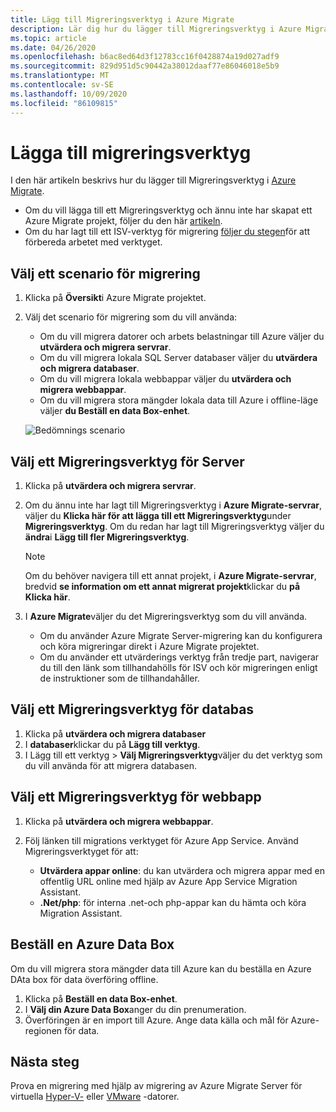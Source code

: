 ```yaml
---
title: Lägg till Migreringsverktyg i Azure Migrate
description: Lär dig hur du lägger till Migreringsverktyg i Azure Migrate.
ms.topic: article
ms.date: 04/26/2020
ms.openlocfilehash: b6ac8ed64d3f12783cc16f0428874a19d027adf9
ms.sourcegitcommit: 829d951d5c90442a38012daaf77e86046018e5b9
ms.translationtype: MT
ms.contentlocale: sv-SE
ms.lasthandoff: 10/09/2020
ms.locfileid: "86109815"
---
```

# <a name="add-migration-tools"></a>Lägga till migreringsverktyg

I den här artikeln beskrivs hur du lägger till Migreringsverktyg i [Azure Migrate](./migrate-services-overview.md).

- Om du vill lägga till ett Migreringsverktyg och ännu inte har skapat ett Azure Migrate projekt, följer du den här [artikeln](how-to-add-tool-first-time.md).
- Om du har lagt till ett ISV-verktyg för migrering [följer du stegen](prepare-isv-movere.md)för att förbereda arbetet med verktyget.

## <a name="select-a-migration-scenario"></a>Välj ett scenario för migrering

1. Klicka på **Översikt**i Azure Migrate projektet.
2. Välj det scenario för migrering som du vill använda:

    - Om du vill migrera datorer och arbets belastningar till Azure väljer du **utvärdera och migrera servrar**.
    - Om du vill migrera lokala SQL Server databaser väljer du **utvärdera och migrera databaser**.
    - Om du vill migrera lokala webbappar väljer du **utvärdera och migrera webbappar**.
    - Om du vill migrera stora mängder lokala data till Azure i offline-läge väljer **du Beställ en data Box-enhet**.

    ![Bedömnings scenario](./media/how-to-migrate/assess-scenario.png)

## <a name="select-a-server-migration-tool"></a>Välj ett Migreringsverktyg för Server

1. Klicka på **utvärdera och migrera servrar**.
2. Om du ännu inte har lagt till Migreringsverktyg i **Azure Migrate-servrar**, väljer du **Klicka här för att lägga till ett Migreringsverktyg**under **Migreringsverktyg**. Om du redan har lagt till Migreringsverktyg väljer du **ändra**i **Lägg till fler Migreringsverktyg**.

    > [!NOTE]
    > Om du behöver navigera till ett annat projekt, i **Azure Migrate-servrar**, bredvid **se information om ett annat migrerat projekt**klickar du **på Klicka här**.

3. I **Azure Migrate**väljer du det Migreringsverktyg som du vill använda.
    - Om du använder Azure Migrate Server-migrering kan du konfigurera och köra migreringar direkt i Azure Migrate projektet.
    - Om du använder ett utvärderings verktyg från tredje part, navigerar du till den länk som tillhandahölls för ISV och kör migreringen enligt de instruktioner som de tillhandahåller.

## <a name="select-a-database-migration-tool"></a>Välj ett Migreringsverktyg för databas

1. Klicka på **utvärdera och migrera databaser**
2. I **databaser**klickar du på **Lägg till verktyg**.
3. I Lägg till ett verktyg > **Välj Migreringsverktyg**väljer du det verktyg som du vill använda för att migrera databasen.

## <a name="select-a-web-app-migration-tool"></a>Välj ett Migreringsverktyg för webbapp

1. Klicka på **utvärdera och migrera webbappar**.
2. Följ länken till migrations verktyget för Azure App Service. Använd Migreringsverktyget för att:

    - **Utvärdera appar online**: du kan utvärdera och migrera appar med en offentlig URL online med hjälp av Azure App Service Migration Assistant.
    - **.Net/php**: för interna .net-och php-appar kan du hämta och köra Migration Assistant.

## <a name="order-an-azure-data-box"></a>Beställ en Azure Data Box

Om du vill migrera stora mängder data till Azure kan du beställa en Azure DAta box för data överföring offline.

1. Klicka på **Beställ en data Box-enhet**.
2. I **Välj din Azure Data Box**anger du din prenumeration. 
3. Överföringen är en import till Azure. Ange data källa och mål för Azure-regionen för data.

## <a name="next-steps"></a>Nästa steg

Prova en migrering med hjälp av migrering av Azure Migrate Server för virtuella [Hyper-V-](tutorial-migrate-hyper-v.md) eller [VMware](tutorial-migrate-vmware.md) -datorer.
